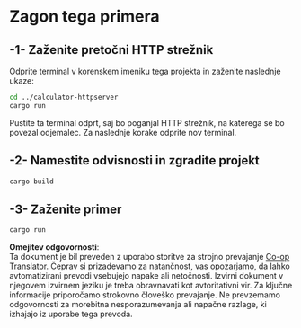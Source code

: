 <!--
CO_OP_TRANSLATOR_METADATA:
{
  "original_hash": "aa5122c6d9868b4b566586f27577ca47",
  "translation_date": "2025-08-18T23:44:01+00:00",
  "source_file": "03-GettingStarted/06-http-streaming/solution/rust/calculator-httpclient/README.md",
  "language_code": "sl"
}
-->
# Zagon tega primera

## -1- Zaženite pretočni HTTP strežnik

Odprite terminal v korenskem imeniku tega projekta in zaženite naslednje ukaze:

```bash
cd ../calculator-httpserver
cargo run
```

Pustite ta terminal odprt, saj bo poganjal HTTP strežnik, na katerega se bo povezal odjemalec. Za naslednje korake odprite nov terminal.

## -2- Namestite odvisnosti in zgradite projekt

```bash
cargo build
```

## -3- Zaženite primer

```bash
cargo run
```

**Omejitev odgovornosti**:  
Ta dokument je bil preveden z uporabo storitve za strojno prevajanje [Co-op Translator](https://github.com/Azure/co-op-translator). Čeprav si prizadevamo za natančnost, vas opozarjamo, da lahko avtomatizirani prevodi vsebujejo napake ali netočnosti. Izvirni dokument v njegovem izvirnem jeziku je treba obravnavati kot avtoritativni vir. Za ključne informacije priporočamo strokovno človeško prevajanje. Ne prevzemamo odgovornosti za morebitna nesporazumevanja ali napačne razlage, ki izhajajo iz uporabe tega prevoda.